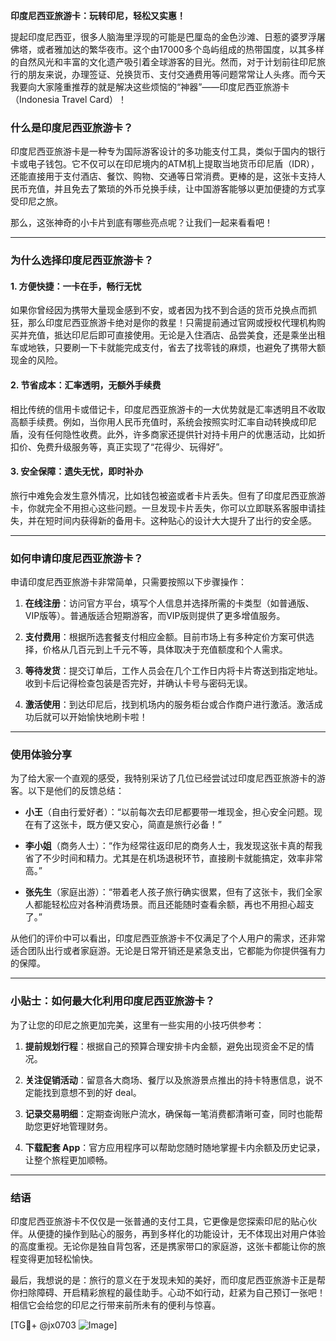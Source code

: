 **印度尼西亚旅游卡：玩转印尼，轻松又实惠！**

提起印度尼西亚，很多人脑海里浮现的可能是巴厘岛的金色沙滩、日惹的婆罗浮屠佛塔，或者雅加达的繁华夜市。这个由17000多个岛屿组成的热带国度，以其多样的自然风光和丰富的文化遗产吸引着全球游客的目光。然而，对于计划前往印尼旅行的朋友来说，办理签证、兑换货币、支付交通费用等问题常常让人头疼。而今天我要向大家隆重推荐的就是解决这些烦恼的“神器”——印度尼西亚旅游卡（Indonesia Travel Card）！

### 什么是印度尼西亚旅游卡？

印度尼西亚旅游卡是一种专为国际游客设计的多功能支付工具，类似于国内的银行卡或电子钱包。它不仅可以在印尼境内的ATM机上提取当地货币印尼盾（IDR），还能直接用于支付酒店、餐饮、购物、交通等日常消费。更棒的是，这张卡支持人民币充值，并且免去了繁琐的外币兑换手续，让中国游客能够以更加便捷的方式享受印尼之旅。

那么，这张神奇的小卡片到底有哪些亮点呢？让我们一起来看看吧！

---

### 为什么选择印度尼西亚旅游卡？

#### 1. **方便快捷：一卡在手，畅行无忧**
如果你曾经因为携带大量现金感到不安，或者因为找不到合适的货币兑换点而抓狂，那么印度尼西亚旅游卡绝对是你的救星！只需提前通过官网或授权代理机构购买并充值，抵达印尼后即可直接使用。无论是入住酒店、品尝美食，还是乘坐出租车或地铁，只要刷一下卡就能完成支付，省去了找零钱的麻烦，也避免了携带大额现金的风险。

#### 2. **节省成本：汇率透明，无额外手续费**
相比传统的信用卡或借记卡，印度尼西亚旅游卡的一大优势就是汇率透明且不收取高额手续费。例如，当你用人民币充值时，系统会按照实时汇率自动转换成印尼盾，没有任何隐性收费。此外，许多商家还提供针对持卡用户的优惠活动，比如折扣价、免费升级服务等，真正实现了“花得少、玩得好”。

#### 3. **安全保障：遗失无忧，即时补办**
旅行中难免会发生意外情况，比如钱包被盗或者卡片丢失。但有了印度尼西亚旅游卡，你就完全不用担心这些问题。一旦发现卡片丢失，你可以立即联系客服申请挂失，并在短时间内获得新的备用卡。这种贴心的设计大大提升了出行的安全感。

---

### 如何申请印度尼西亚旅游卡？

申请印度尼西亚旅游卡非常简单，只需要按照以下步骤操作：

1. **在线注册**：访问官方平台，填写个人信息并选择所需的卡类型（如普通版、VIP版等）。普通版适合短期游客，而VIP版则提供了更多增值服务。
   
2. **支付费用**：根据所选套餐支付相应金额。目前市场上有多种定价方案可供选择，价格从几百元到上千元不等，具体取决于充值额度和个人需求。

3. **等待发货**：提交订单后，工作人员会在几个工作日内将卡片寄送到指定地址。收到卡后记得检查包装是否完好，并确认卡号与密码无误。

4. **激活使用**：到达印尼后，找到机场内的服务柜台或合作商户进行激活。激活成功后就可以开始愉快地刷卡啦！

---

### 使用体验分享

为了给大家一个直观的感受，我特别采访了几位已经尝试过印度尼西亚旅游卡的游客。以下是他们的反馈总结：

- **小王**（自由行爱好者）：“以前每次去印尼都要带一堆现金，担心安全问题。现在有了这张卡，既方便又安心，简直是旅行必备！”
  
- **李小姐**（商务人士）：“作为经常往返印尼的商务人士，我发现这张卡真的帮我省了不少时间和精力。尤其是在机场退税环节，直接刷卡就能搞定，效率非常高。”

- **张先生**（家庭出游）：“带着老人孩子旅行确实很累，但有了这张卡，我们全家人都能轻松应对各种消费场景。而且还能随时查看余额，再也不用担心超支了。”

从他们的评价中可以看出，印度尼西亚旅游卡不仅满足了个人用户的需求，还非常适合团队出行或者家庭游。无论是日常开销还是紧急支出，它都能为你提供强有力的保障。

---

### 小贴士：如何最大化利用印度尼西亚旅游卡？

为了让您的印尼之旅更加完美，这里有一些实用的小技巧供参考：

1. **提前规划行程**：根据自己的预算合理安排卡内金额，避免出现资金不足的情况。
   
2. **关注促销活动**：留意各大商场、餐厅以及旅游景点推出的持卡特惠信息，说不定能找到意想不到的好 deal。

3. **记录交易明细**：定期查询账户流水，确保每一笔消费都清晰可查，同时也能帮助您更好地管理财务。

4. **下载配套 App**：官方应用程序可以帮助您随时随地掌握卡内余额及历史记录，让整个旅程更加顺畅。

---

### 结语

印度尼西亚旅游卡不仅仅是一张普通的支付工具，它更像是您探索印尼的贴心伙伴。从便捷的操作到贴心的服务，再到多样化的功能设计，无不体现出对用户体验的高度重视。无论你是独自背包客，还是携家带口的家庭游，这张卡都能让你的旅程变得更加轻松愉快。

最后，我想说的是：旅行的意义在于发现未知的美好，而印度尼西亚旅游卡正是帮你扫除障碍、开启精彩旅程的最佳助手。心动不如行动，赶紧为自己预订一张吧！相信它会给您的印尼之行带来前所未有的便利与惊喜。

[TG💪+ @jx0703 ![Image](https://github.com/user-attachments/assets/dbca1d08-cadb-493c-b0ec-ad6f7a83f270)]